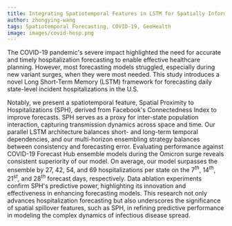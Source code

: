 ```yaml
---
title: Integrating Spatiotemporal Features in LSTM for Spatially Informed COVID-19 Hospitalization Forecasting
author: zhongying-wang
tags: Spatiotemporal Forecasting, COVID-19, GeoHealth
image: images/covid-hosp.png
---
```

The COVID-19 pandemic's severe impact highlighted the need for accurate and timely hospitalization forecasting to enable effective healthcare planning. However, most forecasting models struggled, especially during new variant surges, when they were most needed. This study introduces a novel Long Short-Term Memory (LSTM) framework for forecasting daily state-level incident hospitalizations in the U.S. 

Notably, we present a spatiotemporal feature, Spatial Proximity to Hospitalizations (SPH), derived from Facebook's Connectedness Index to improve forecasts. SPH serves as a proxy for inter-state population interaction, capturing transmission dynamics across space and time. Our parallel LSTM architecture balances short- and long-term temporal dependencies, and our multi-horizon ensembling strategy balances between consistency and forecasting error. Evaluating performance against COVID-19 Forecast Hub ensemble models during the Omicron surge reveals consistent superiority of our model. On average, our model surpasses the ensemble by 27, 42, 54, and 69 hospitalizations per state on the $7^{th}$, $14^{th}$, $21^{st}$, and $28^{th}$ forecast days, respectively. Data ablation experiments confirm SPH's predictive power, highlighting its innovation and effectiveness in enhancing forecasting models. This research not only advances hospitalization forecasting but also underscores the significance of spatial spillover features, such as SPH, in refining predictive performance in modeling the complex dynamics of infectious disease spread.